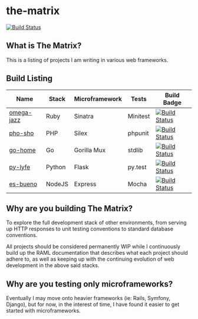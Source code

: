# the-matrix
[![Build Status](https://travis-ci.org/ihsw/the-matrix.svg?branch=master)](https://travis-ci.org/ihsw/the-matrix)

## What is The Matrix?
This is a listing of projects I am writing in various web frameworks.

## Build Listing

Name | Stack | Microframework | Tests | Build Badge
---- | ----- | -------------- | ----- | -----------
[omega-jazz](https://github.com/ihsw/omega-jazz) | Ruby | Sinatra | Minitest | [![Build Status](https://travis-ci.org/ihsw/omega-jazz.svg?branch=master)](https://travis-ci.org/ihsw/omega-jazz)
[pho-sho](https://github.com/ihsw/pho-sho) | PHP | Silex | phpunit | [![Build Status](https://travis-ci.org/ihsw/pho-sho.svg?branch=master)](https://travis-ci.org/ihsw/pho-sho)
[go-home](https://github.com/ihsw/go-home) | Go | Gorilla Mux | stdlib | [![Build Status](https://travis-ci.org/ihsw/go-home.svg?branch=master)](https://travis-ci.org/ihsw/go-home)
[py-lyfe](https://github.com/ihsw/py-lyfe) | Python | Flask | py.test | [![Build Status](https://travis-ci.org/ihsw/py-lyfe.svg?branch=master)](https://travis-ci.org/ihsw/py-lyfe)
[es-bueno](https://github.com/ihsw/es-bueno) | NodeJS | Express | Mocha    | [![Build Status](https://travis-ci.org/ihsw/es-bueno.svg?branch=master)](https://travis-ci.org/ihsw/es-bueno)

## Why are you building The Matrix?

To explore the full development stack of other environments, from serving up
HTTP responses to unit testing conventions to standard database conventions.

All projects should be considered permanently WIP while I continuously build up
the RAML documentation that describes what each project should adhere to, as
well as keeping up with the continuing evolution of web development in the above
said stacks.

## Why are you testing only microframeworks?

Eventually I may move onto heavier frameworks (ie: Rails, Symfony, Django), but
for now, in the interest of time, I have found it easier to get started with
microframeworks.
